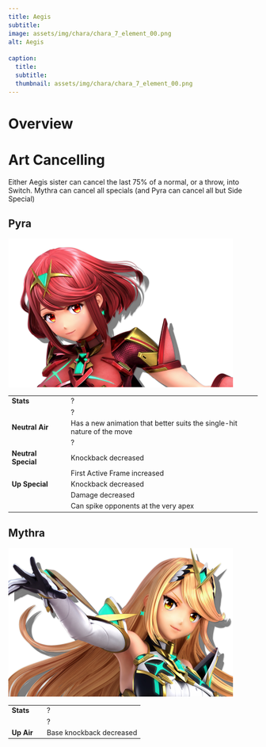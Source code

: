 ```yaml
---
title: Aegis
subtitle: 
image: assets/img/chara/chara_7_element_00.png
alt: Aegis

caption:
  title:
  subtitle: 
  thumbnail: assets/img/chara/chara_7_element_00.png
---
```


# Overview


# Art Cancelling
Either Aegis sister can cancel the last 75% of a normal, or a throw, into Switch. Mythra can cancel all specials (and Pyra can cancel all but Side Special)

<div class="col-lg-12 text-center">
	<h2 class="section-heading text-uppercase">Pyra</h2>
</div>
<img class="img-fluid d-block mx-auto" src="assets/img/chara/chara_7_eflame_00.png" alt="">

| |  |  |
| :----------- | :-----: | ----------- |
| **Stats** | | ? |
|  |  | ? |
| **Neutral Air** | | Has a new animation that better suits the single-hit nature of the move |
|  |  | ? |
| **Neutral Special** | | Knockback decreased |
|  |  | First Active Frame increased |
| **Up Special** | | Knockback decreased |
|  |  | Damage decreased |
|  |  | Can spike opponents at the very apex |

<div class="col-lg-12 text-center">
	<h2 class="section-heading text-uppercase">Mythra</h2>
</div>
<img class="img-fluid d-block mx-auto" src="assets/img/chara/chara_7_elight_00.png" alt="">

| |  |  |
| :----------- | :-----: | ----------- |
| **Stats** | | ? |
|  |  | ? |
| **Up Air** | | Base knockback decreased |
